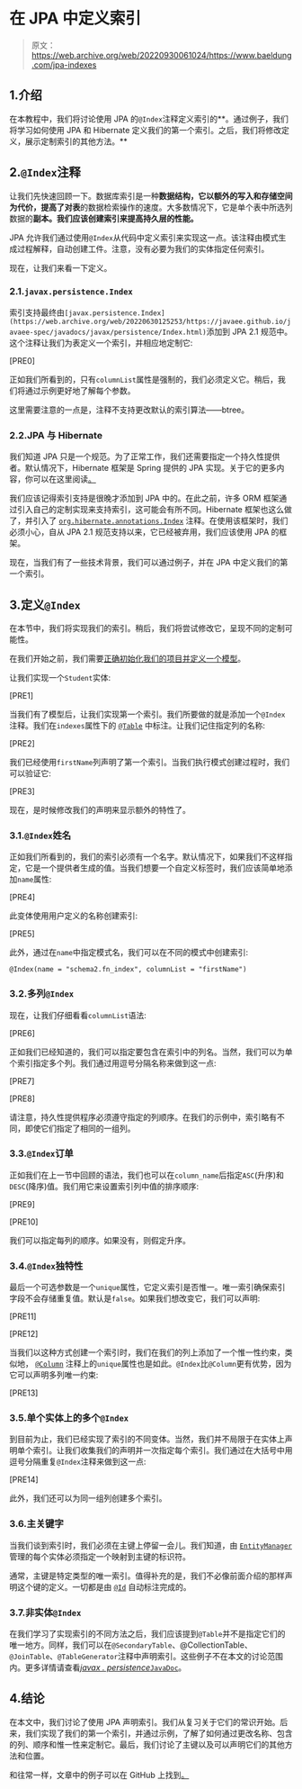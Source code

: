 # 在 JPA 中定义索引

> 原文：<https://web.archive.org/web/20220930061024/https://www.baeldung.com/jpa-indexes>

## 1.介绍

在本教程中，我们将讨论使用 JPA 的`@Index`注释定义索引的**。通过例子，我们将学习如何使用 JPA 和 Hibernate 定义我们的第一个索引。之后，我们将修改定义，展示定制索引的其他方法。**

## 2.`@Index`注释

让我们先快速回顾一下。数据库索引是一种**数据结构，它以额外的写入和存储空间为代价，提高了对表**的数据检索操作的速度。大多数情况下，它是单个表中所选列数据的**副本。我们应该创建索引来提高持久层的性能。**

JPA 允许我们通过使用`@Index`从代码中定义索引来实现这一点。该注释由模式生成过程解释，自动创建工件。注意，没有必要为我们的实体指定任何索引。

现在，让我们来看一下定义。

### 2.1.`javax.persistence.Index`

索引支持最终由`[javax.persistence.Index](https://web.archive.org/web/20220630125253/https://javaee.github.io/javaee-spec/javadocs/javax/persistence/Index.html)`添加到 JPA 2.1 规范中。这个注释让我们为表定义一个索引，并相应地定制它:

[PRE0]

正如我们所看到的，只有`columnList`属性是强制的，我们必须定义它。稍后，我们将通过示例更好地了解每个参数。

这里需要注意的一点是，注释不支持更改默认的索引算法——btree。

### 2.2.JPA 与 Hibernate

我们知道 JPA 只是一个规范。为了正常工作，我们还需要指定一个持久性提供者。默认情况下，Hibernate 框架是 Spring 提供的 JPA 实现。关于它的更多内容，你可以在这里阅读[。](/web/20220630125253/https://www.baeldung.com/spring-boot-hibernate)

我们应该记得索引支持是很晚才添加到 JPA 中的。在此之前，许多 ORM 框架通过引入自己的定制实现来支持索引，这可能会有所不同。Hibernate 框架也这么做了，并引入了 [`org.hibernate.annotations.Index`](https://web.archive.org/web/20220630125253/https://docs.jboss.org/hibernate/orm/5.4/javadocs/org/hibernate/annotations/Index.html) 注释。在使用该框架时，我们必须小心，自从 JPA 2.1 规范支持以来，它已经被弃用，我们应该使用 JPA 的框架。

现在，当我们有了一些技术背景，我们可以通过例子，并在 JPA 中定义我们的第一个索引。

## 3.定义`@Index`

在本节中，我们将实现我们的索引。稍后，我们将尝试修改它，呈现不同的定制可能性。

在我们开始之前，我们需要[正确初始化我们的项目并定义一个模型](/web/20220630125253/https://www.baeldung.com/jpa-entities)。

让我们实现一个`Student`实体:

[PRE1]

当我们有了模型后，让我们实现第一个索引。我们所要做的就是添加一个`@Index`注释。我们在`indexes`属性下的 [`@Table`](https://web.archive.org/web/20220630125253/https://javaee.github.io/javaee-spec/javadocs/javax/persistence/Table.html) 中标注。让我们记住指定列的名称:

[PRE2]

我们已经使用`firstName`列声明了第一个索引。当我们执行模式创建过程时，我们可以验证它:

[PRE3]

现在，是时候修改我们的声明来显示额外的特性了。

### 3.1.`@Index`姓名

正如我们所看到的，我们的索引必须有一个名字。默认情况下，如果我们不这样指定，它是一个提供者生成的值。当我们想要一个自定义标签时，我们应该简单地添加`name`属性:

[PRE4]

此变体使用用户定义的名称创建索引:

[PRE5]

此外，通过在`name`中指定模式名，我们可以在不同的模式中创建索引:

`@Index(name = "schema2.fn_index", columnList = "firstName")`

### 3.2.多列`@Index`

现在，让我们仔细看看`columnList`语法:

[PRE6]

正如我们已经知道的，我们可以指定要包含在索引中的列名。当然，我们可以为单个索引指定多个列。我们通过用逗号分隔名称来做到这一点:

[PRE7]

[PRE8]

请注意，持久性提供程序必须遵守指定的列顺序。在我们的示例中，索引略有不同，即使它们指定了相同的一组列。

### 3.3.`@Index`订单

正如我们在上一节中回顾的语法，我们也可以在`column_name`后指定`ASC`(升序)和`DESC`(降序)值。我们用它来设置索引列中值的排序顺序:

[PRE9]

[PRE10]

我们可以指定每列的顺序。如果没有，则假定升序。

### 3.4.`@Index`独特性

最后一个可选参数是一个`unique`属性，它定义索引是否惟一。唯一索引确保索引字段不会存储重复值。默认是`false`。如果我们想改变它，我们可以声明:

[PRE11]

[PRE12]

当我们以这种方式创建一个索引时，我们在我们的列上添加了一个惟一性约束，类似地， [`@Column`](https://web.archive.org/web/20220630125253/https://javaee.github.io/javaee-spec/javadocs/javax/persistence/Column.html) 注释上的`unique`属性也是如此。`@Index`比`@Column`更有优势，因为它可以声明多列唯一约束:

[PRE13]

### 3.5.单个实体上的多个`@Index`

到目前为止，我们已经实现了索引的不同变体。当然，我们并不局限于在实体上声明单个索引。让我们收集我们的声明并一次指定每个索引。我们通过在大括号中用逗号分隔重复`@Index`注释来做到这一点:

[PRE14]

此外，我们还可以为同一组列创建多个索引。

### 3.6.主关键字

当我们谈到索引时，我们必须在主键上停留一会儿。我们知道，由 [`EntityManager`](/web/20220630125253/https://www.baeldung.com/hibernate-entitymanager) 管理的每个实体必须指定一个映射到主键的标识符。

通常，主键是特定类型的唯一索引。值得补充的是，我们不必像前面介绍的那样声明这个键的定义。一切都是由 [`@Id`](https://web.archive.org/web/20220630125253/https://javaee.github.io/javaee-spec/javadocs/javax/persistence/Id.html) 自动标注完成的。

### 3.7.非实体`@Index`

在我们学习了实现索引的不同方法之后，我们应该提到`@Table`并不是指定它们的唯一地方。同样，我们可以在`@SecondaryTable`、@CollectionTable、`@JoinTable`、`@TableGenerator`注释中声明索引。这些例子不在本文的讨论范围内。更多详情请查看[*javax . persistence*`JavaDoc`](https://web.archive.org/web/20220630125253/https://javaee.github.io/javaee-spec/javadocs/javax/persistence/package-summary.html)。

## 4.结论

在本文中，我们讨论了使用 JPA 声明索引。我们从复习关于它们的常识开始。后来，我们实现了我们的第一个索引，并通过示例，了解了如何通过更改名称、包含的列、顺序和惟一性来定制它。最后，我们讨论了主键以及可以声明它们的其他方法和位置。

和往常一样，文章中的例子可以在 GitHub 上找到[。](https://web.archive.org/web/20220630125253/https://github.com/eugenp/tutorials/tree/master/persistence-modules/java-jpa-3)